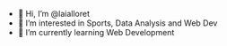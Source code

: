 - 👋 Hi, I’m @laialloret
- 👀 I’m interested in Sports, Data Analysis and Web Dev
- 🌱 I’m currently learning Web Development

<!---
laialloret/laialloret is a ✨ special ✨ repository because its `README.md` (this file) appears on your GitHub profile.
You can click the Preview link to take a look at your changes.
--->
